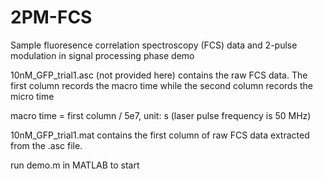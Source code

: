 # 2PM-FCS
Sample fluoresence correlation spectroscopy (FCS) data and 2-pulse modulation in signal processing phase demo

10nM_GFP_trial1.asc (not provided here) contains the raw FCS data. The first column records the macro time while the second column records the micro time

macro time = first column / 5e7, unit: s (laser pulse frequency is 50 MHz)

10nM_GFP_trial1.mat contains the first column of raw FCS data extracted from the .asc file.

run demo.m in MATLAB to start
